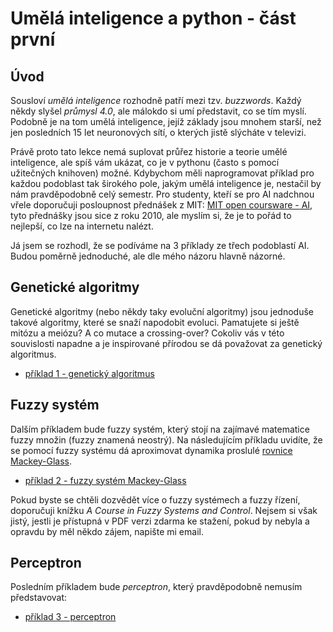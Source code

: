 # Umělá inteligence a python - část první

## Úvod

Sousloví *umělá inteligence* rozhodně patří mezi tzv. *buzzwords*. Každý někdy slyšel *průmysl 4.0*, ale málokdo si umí představit, co se tím myslí. Podobně je na tom umělá inteligence, jejíž základy jsou mnohem starší, než jen posledních 15 let neuronových sítí, o kterých jistě slýcháte v televizi.

Právě proto tato lekce nemá suplovat průřez historie a teorie umělé inteligence, ale spíš vám ukázat, co je v pythonu (často s pomocí užitečných knihoven) možné. Kdybychom měli naprogramovat příklad pro každou podoblast tak širokého pole, jakým umělá inteligence je, nestačil by nám pravděpodobně celý semestr. Pro studenty, kteří se pro AI nadchnou vřele doporučuji posloupnost přednášek z MIT:
[MIT open coursware - AI](https://ocw.mit.edu/courses/electrical-engineering-and-computer-science/6-034-artificial-intelligence-fall-2010/), tyto přednášky jsou sice z roku 2010, ale myslím si, že je to pořád to nejlepší, co lze na internetu nalézt.

Já jsem se rozhodl, že se podíváme na 3 příklady ze třech podoblastí AI. Budou poměrně jednoduché, ale dle mého názoru hlavně názorné.

## Genetické algoritmy

Genetické algoritmy (nebo někdy taky evoluční algoritmy) jsou jednoduše takové algoritmy, které se snaží napodobit evoluci. Pamatujete si ještě mitózu a meiózu? A co mutace a crossing-over? Cokoliv vás v této souvislosti napadne a je inspirované přírodou se dá považovat za genetický algoritmus.

- [příklad 1 - genetický algoritmus](genetic.ipynb)

## Fuzzy systém

Dalším příkladem bude fuzzy systém, který stojí na zajímavé matematice fuzzy množin (fuzzy znamená neostrý). Na následujícím příkladu uvidíte, že se pomocí fuzzy systému dá aproximovat dynamika proslulé [rovnice Mackey-Glass](http://www.scholarpedia.org/article/Mackey-Glass_equation).

- [příklad 2 - fuzzy systém Mackey-Glass](fuzzymackeyglass.ipynb)

Pokud byste se chtěli dozvědět více o fuzzy systémech a fuzzy řízení, doporučuji knížku *A Course in Fuzzy Systems and Control*. Nejsem si však jistý, jestli je přístupná v PDF verzi zdarma ke stažení, pokud by nebyla a opravdu by měl někdo zájem, napište mi email.

## Perceptron

Posledním příkladem bude *perceptron*, který pravděpodobně nemusím představovat:

- [příklad 3 - perceptron](perceptron.ipynb)